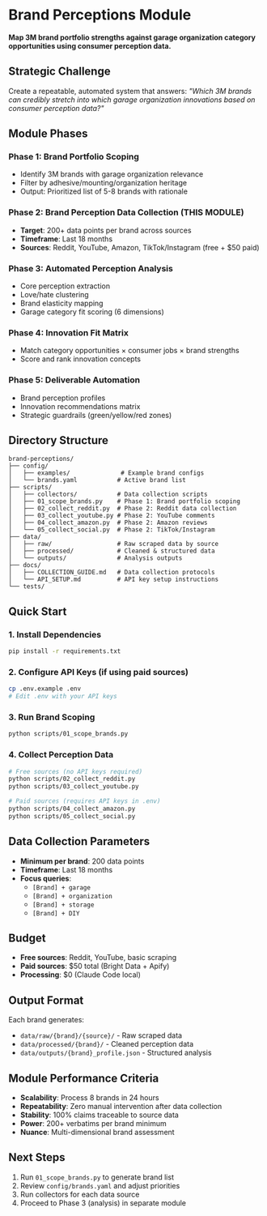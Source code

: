 # Brand Perceptions Module

**Map 3M brand portfolio strengths against garage organization category opportunities using consumer perception data.**

## Strategic Challenge

Create a repeatable, automated system that answers: *"Which 3M brands can credibly stretch into which garage organization innovations based on consumer perception data?"*

## Module Phases

### Phase 1: Brand Portfolio Scoping
- Identify 3M brands with garage organization relevance
- Filter by adhesive/mounting/organization heritage
- Output: Prioritized list of 5-8 brands with rationale

### Phase 2: Brand Perception Data Collection (THIS MODULE)
- **Target**: 200+ data points per brand across sources
- **Timeframe**: Last 18 months
- **Sources**: Reddit, YouTube, Amazon, TikTok/Instagram (free + $50 paid)

### Phase 3: Automated Perception Analysis
- Core perception extraction
- Love/hate clustering
- Brand elasticity mapping
- Garage category fit scoring (6 dimensions)

### Phase 4: Innovation Fit Matrix
- Match category opportunities × consumer jobs × brand strengths
- Score and rank innovation concepts

### Phase 5: Deliverable Automation
- Brand perception profiles
- Innovation recommendations matrix
- Strategic guardrails (green/yellow/red zones)

## Directory Structure

```
brand-perceptions/
├── config/
│   ├── examples/              # Example brand configs
│   └── brands.yaml           # Active brand list
├── scripts/
│   ├── collectors/           # Data collection scripts
│   ├── 01_scope_brands.py    # Phase 1: Brand portfolio scoping
│   ├── 02_collect_reddit.py  # Phase 2: Reddit data collection
│   ├── 03_collect_youtube.py # Phase 2: YouTube comments
│   ├── 04_collect_amazon.py  # Phase 2: Amazon reviews
│   └── 05_collect_social.py  # Phase 2: TikTok/Instagram
├── data/
│   ├── raw/                  # Raw scraped data by source
│   ├── processed/            # Cleaned & structured data
│   └── outputs/              # Analysis outputs
├── docs/
│   ├── COLLECTION_GUIDE.md   # Data collection protocols
│   └── API_SETUP.md          # API key setup instructions
└── tests/

```

## Quick Start

### 1. Install Dependencies
```bash
pip install -r requirements.txt
```

### 2. Configure API Keys (if using paid sources)
```bash
cp .env.example .env
# Edit .env with your API keys
```

### 3. Run Brand Scoping
```bash
python scripts/01_scope_brands.py
```

### 4. Collect Perception Data
```bash
# Free sources (no API keys required)
python scripts/02_collect_reddit.py
python scripts/03_collect_youtube.py

# Paid sources (requires API keys in .env)
python scripts/04_collect_amazon.py
python scripts/05_collect_social.py
```

## Data Collection Parameters

- **Minimum per brand**: 200 data points
- **Timeframe**: Last 18 months
- **Focus queries**:
  - `[Brand] + garage`
  - `[Brand] + organization`
  - `[Brand] + storage`
  - `[Brand] + DIY`

## Budget

- **Free sources**: Reddit, YouTube, basic scraping
- **Paid sources**: $50 total (Bright Data + Apify)
- **Processing**: $0 (Claude Code local)

## Output Format

Each brand generates:
- `data/raw/{brand}/{source}/` - Raw scraped data
- `data/processed/{brand}/` - Cleaned perception data
- `data/outputs/{brand}_profile.json` - Structured analysis

## Module Performance Criteria

- **Scalability**: Process 8 brands in 24 hours
- **Repeatability**: Zero manual intervention after data collection
- **Stability**: 100% claims traceable to source data
- **Power**: 200+ verbatims per brand minimum
- **Nuance**: Multi-dimensional brand assessment

## Next Steps

1. Run `01_scope_brands.py` to generate brand list
2. Review `config/brands.yaml` and adjust priorities
3. Run collectors for each data source
4. Proceed to Phase 3 (analysis) in separate module
